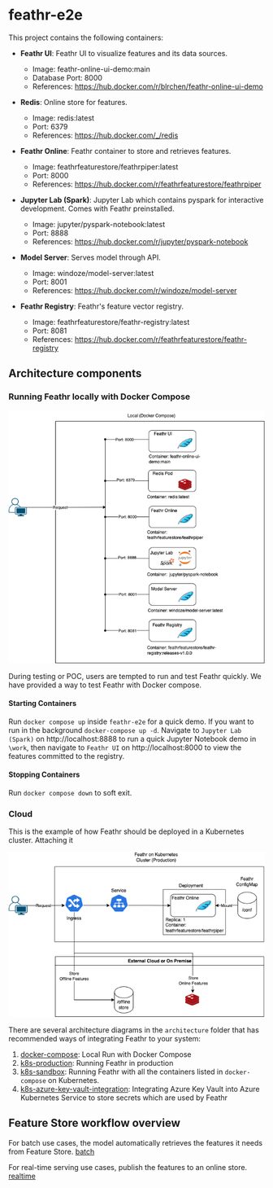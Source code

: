 # feathr-e2e

This project contains the following containers:

* **Feathr UI**: Feathr UI to visualize features and its data sources.
    * Image: feathr-online-ui-demo:main
    * Database Port: 8000
    * References: https://hub.docker.com/r/blrchen/feathr-online-ui-demo

* **Redis**: Online store for features.
    * Image: redis:latest
    * Port: 6379
    * References: https://hub.docker.com/_/redis

* **Feathr Online**: Feathr container to store and retrieves features.
    * Image: feathrfeaturestore/feathrpiper:latest
    * Port: 8000
    * References: https://hub.docker.com/r/feathrfeaturestore/feathrpiper

* **Jupyter Lab (Spark)**: Jupyter Lab which contains pyspark for interactive development. Comes with Feathr preinstalled.
    * Image: jupyter/pyspark-notebook:latest
    * Port: 8888
    * References: https://hub.docker.com/r/jupyter/pyspark-notebook

* **Model Server**: Serves model through API.
  * Image: windoze/model-server:latest
  * Port: 8001
  * References: https://hub.docker.com/r/windoze/model-server

* **Feathr Registry**: Feathr's feature vector registry.
  * Image: feathrfeaturestore/feathr-registry:latest
  * Port: 8081
  * References: https://hub.docker.com/r/feathrfeaturestore/feathr-registry

## Architecture components

### Running Feathr locally with Docker Compose

![Local](./architecture/docker-compose/docker-compose.drawio.png)

During testing or POC, users are tempted to run and test Feathr quickly. We have provided a way to test Feathr with Docker compose. 

#### Starting Containers

Run `docker compose up` inside `feathr-e2e` for a quick demo. If you want to run in the background `docker-compose up -d`.
Navigate to `Jupyter Lab (Spark)` on http://localhost:8888 to run a quick Jupyter Notebook demo in `\work`, then navigate to `Feathr UI` on http://localhost:8000 to view the features committed to the registry. 

#### Stopping Containers

Run `docker compose down` to soft exit.

### Cloud

This is the example of how Feathr should be deployed in a Kubernetes cluster. Attaching it

![Cloud](./architecture/k8s-production/k8s-production.drawio.png)

There are several architecture diagrams in the `architecture` folder that has recommended ways of integrating Feathr to your system:
1. [docker-compose](./architecture/docker-compose/docker-compose.drawio.png): Local Run with Docker Compose
1. [k8s-production](./architecture/k8s-production/k8s-production.drawio.png): Running Feathr in production
1. [k8s-sandbox](./architecture/k8s-sandbox/k8s-sandbox.drawio.png): Running Feathr with all the containers listed in `docker-compose` on Kubernetes.
1. [k8s-azure-key-vault-integration](./architecture/k8s-azure-key-vault-integration/k8s-azure-key-vault-integration.drawio.png): Integrating Azure Key Vault into Azure Kubernetes Service to store secrets which are used by Feathr

## Feature Store workflow overview

For batch use cases, the model automatically retrieves the features it needs from Feature Store.
[batch](./etl/batch.drawio.png)

For real-time serving use cases, publish the features to an online store.
[realtime](./etl/realtime.drawio.png)
